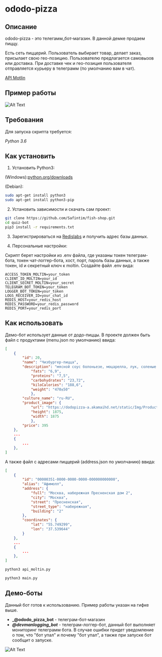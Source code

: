 # ododo-pizza

## Описание

ododo-pizza - это телегамм_бот-магазин. В данной демке продаем пиццу.

Есть сеть пиццерий. Пользователь выбирает товар, делает заказ, присылает свою гео-позицию. 
Пользователю предлагается самовызов или доставка. При доставке чек и гео-позиция пользователя отправляется 
курьеру в телеграмм (по умолчанию вам в чат). 

[API Motlin](https://docs.moltin.com/api/)

## Пример работы

![Alt Text](http://ipic.su/img/img7/fs/fish-shop2.1561297725.gif)

## Требования

Для запуска скрипта требуется:

*Python 3.6*

## Как установить

1. Установить Python3:

(Windows):[python.org/downloads](https://www.python.org/downloads/windows/)

(Debian):

```sh
sudo apt-get install python3
sudo apt-get install python3-pip
```

2. Установить зависимости и скачать сам проект:

```sh
git clone https://github.com/Safintim/fish-shop.git
cd quiz-bot
pip3 install -r requirements.txt
```

3. Зарегистрироваться на [Redislabs](https://redislabs.com/) и получить адрес базы данных.

4. Персональные настройки:

Скрипт берет настройки из .env файла, где указаны токен телеграм-бота, токен чат-логгер-бота, хост, порт, пароль базы данных, а также токен, id и секретный ключ к moltin. Создайте файл .env вида:

```.env
ACCESS_TOKEN_MOLTIN=your_token
CLIENT_ID_MOLTIN=your_id
CLIENT_SECRET_MOLTIN=your_secret
TELEGRAM_BOT_TOKEN=your_token
LOGGER_BOT_TOKEN=your_token
LOGS_RECEIVER_ID=your_chat_id
REDIS_HOST=your_redis_host
REDIS_PASSWORD=your_redis_password
REDIS_PORT=your_redis_port
```

## Как использовать

Демо-бот использует данные от додо-пиццы. В проекте должен быть файл c продуктами (menu.json по умолчанию) ввида:

```json
[
    {
        "id": 20,
        "name": "Чизбургер-пицца",
        "description": "мясной соус болоньезе, моцарелла, лук, соленые огурчики, томаты, соус бургер", "food_value": {
            "fats": "6,9",
            "proteins": "7,5",
            "carbohydrates": "23,72",
            "kiloCalories": "188,6",
            "weight": "470±50"
            },
        "culture_name": "ru-RU",
        "product_image": {
            "url": "https://dodopizza-a.akamaihd.net/static/Img/Products/Pizza/ru-RU/1626f452-b56a-46a7-ba6e-c2c2c9707466.jpg",
            "height": 1875,
            "width": 1875
            },
        "price": 395
    },
    ...
    {
        ...
    },
]
```

А также файл с адресами пиццерий (address.json по умолчанию) ввида:

```json
[
    {
        "id": "00000351-0000-0000-0000-000000000000",
        "alias": "Афимолл",
        "address": {
            "full": "Москва, набережная Пресненская дом 2",
            "city": "Москва",
            "street": "Пресненская",
            "street_type": "набережная",
            "building": "2"
        },
        "coordinates": {
            "lat": "55.749299",
            "lon": "37.539644"
        }
    },
    ...
    {
        ...
    },
]
```

```sh
python3 api_moltin.py
```

```sh
python3 main.py
```

## Демо-боты

Данный бот готов к использованию. Пример работы указан на гифке выше.

* **_@ododo_pizza_bot** - телеграм-бот-магазин
* **_@devmanlogging_bot_** - телеграм-логгер-бот, данный бот выполняет мониторинг телеграмм бота.
В случае ошибки придет уведомление о том, что "бот упал" и почему "бот упал",
 а также при запуске бот сообщит о запуске.

![Alt Text](http://ipic.su/img/img7/fs/quiz-log.1559419941.png)